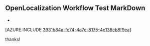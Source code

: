 ## OpenLocalization Workflow Test MarkDown
* 

[AZURE.INCLUDE [3931b84a-fc74-4a7e-8175-4e138cb8f9ea](calleeMd1.md)]

 
thanks!